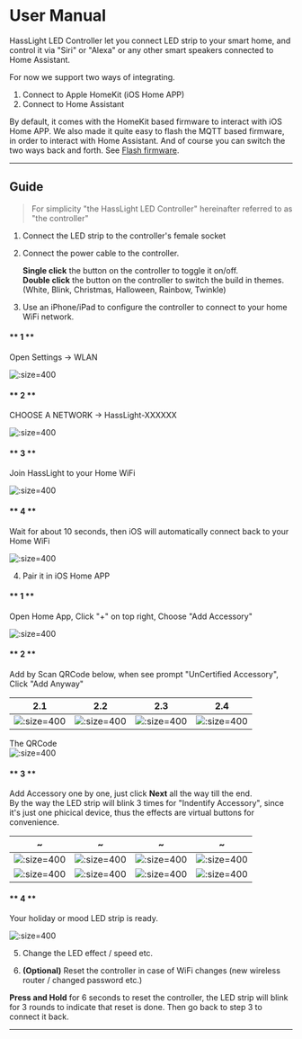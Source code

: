 # User Manual

HassLight LED Controller let you connect LED strip to your smart home, and control it via "Siri" or "Alexa" or any other smart speakers connected to Home Assistant. 

For now we support two ways of integrating. 
1. Connect to Apple HomeKit (iOS Home APP)
2. Connect to Home Assistant 

By default, it comes with the HomeKit based firmware to interact with iOS Home APP.
We also made it quite easy to flash the MQTT based firmware, in order to interact with Home Assistant. And of course you can switch the two ways back and forth. See [Flash firmware](flash).

----

## Guide

> For simplicity "the HassLight LED Controller" hereinafter referred to as "the controller" 

1. Connect the LED strip to the controller's female socket
2. Connect the power cable to the controller. 
 
   **Single click** the button on the controller to toggle it on/off.  
   **Double click** the button on the controller to switch the build in themes. (White, Blink, Christmas, Halloween, Rainbow, Twinkle)

3. Use an iPhone/iPad to configure the controller to connect to your home WiFi network.

<!-- tabs:start -->

  #### ** 1 **

  Open Settings -> WLAN

  ![](./imgs/ios/ios_wifi_1.jpg ':size=400')

  #### ** 2 **

  CHOOSE A NETWORK -> HassLight-XXXXXX 

  ![](./imgs/ios/ios_wifi_2.jpg ':size=400')
  
  #### ** 3 **

  Join HassLight to your Home WiFi

  ![](./imgs/ios/ios_wifi_3.jpg ':size=400')

  #### ** 4 **

  Wait for about 10 seconds, then iOS will automatically connect back to your Home WiFi

  ![](./imgs/ios/ios_wifi_4.jpg ':size=400')

<!-- tabs:end -->

4. Pair it in iOS Home APP

<!-- tabs:start -->

  #### ** 1 **

  Open Home App, Click "+" on top right, Choose "Add Accessory"

  ![](./imgs/ios/homekit_1.jpg ':size=400')

  #### ** 2 **

  Add by Scan QRCode below, when see prompt "UnCertified Accessory", Click "Add Anyway"

  2.1 | 2.2 | 2.3 | 2.4
  --  | --  | --  | --
  ![](./imgs/ios/homekit_2_1.jpg ':size=400') | ![](./imgs/ios/homekit_2_2.jpg ':size=400') | ![](./imgs/ios/homekit_2_3.jpg ':size=400') | ![](./imgs/ios/homekit_2_4.jpg ':size=400')

  The QRCode  
  ![](./imgs/qrcode.png ':size=400')

  #### ** 3 **

  Add Accessory one by one, just click **Next** all the way till the end.   
  By the way the LED strip will blink 3 times for "Indentify Accessory", since it's just one phicical device, thus the effects are virtual buttons for convenience.

  ~ | ~ | ~ | ~
  --  | --  | --  | --
  ![](./imgs/ios/homekit_3_1.jpg ':size=400') | ![](./imgs/ios/homekit_3_2.jpg ':size=400') | ![](./imgs/ios/homekit_3_3.jpg ':size=400') | ![](./imgs/ios/homekit_3_4.jpg ':size=400')
  ![](./imgs/ios/homekit_3_5.jpg ':size=400') | ![](./imgs/ios/homekit_3_6.jpg ':size=400') | ![](./imgs/ios/homekit_3_7.jpg ':size=400') | ![](./imgs/ios/homekit_3_8.jpg ':size=400')

  #### ** 4 **

  Your holiday or mood LED strip is ready.

  ![](./imgs/ios/homekit_4.jpg ':size=400') 

<!-- tabs:end -->

5. Change the LED effect / speed etc.

6. **(Optional)** Reset the controller in case of WiFi changes (new wireless router / changed password etc.)

  **Press and Hold** for 6 seconds to reset the controller, the LED strip will blink for 3 rounds to indicate that reset is done. Then go back to step 3 to connect it back.

----